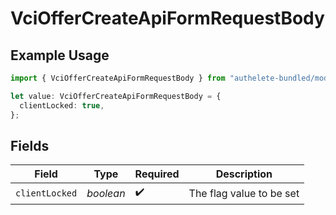 # VciOfferCreateApiFormRequestBody

## Example Usage

```typescript
import { VciOfferCreateApiFormRequestBody } from "authelete-bundled/models/operations";

let value: VciOfferCreateApiFormRequestBody = {
  clientLocked: true,
};
```

## Fields

| Field                     | Type                      | Required                  | Description               |
| ------------------------- | ------------------------- | ------------------------- | ------------------------- |
| `clientLocked`            | *boolean*                 | :heavy_check_mark:        | The flag value to be set<br/> |